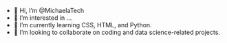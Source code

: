 - 👋 Hi, I’m @MichaelaTech
- 👀 I’m interested in ...
- 🌱 I’m currently learning CSS, HTML, and Python.
- 💞️ I’m looking to collaborate on coding and data science-related projects.

